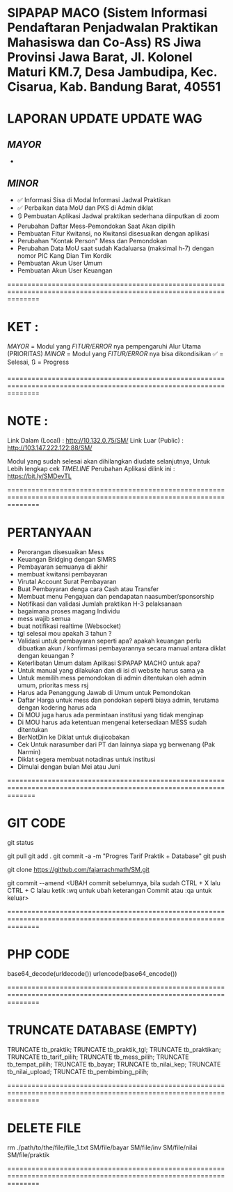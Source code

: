 SIPAPAP MACO (Sistem Informasi Pendaftaran Penjadwalan Praktikan Mahasiswa dan Co-Ass)
RS Jiwa Provinsi Jawa Barat, Jl. Kolonel Maturi KM.7, Desa Jambudipa, Kec. Cisarua, Kab. Bandung Barat, 40551
===================================================================================================================

# LAPORAN UPDATE UPDATE WAG

## _*MAYOR*_

-

## _*MINOR*_

- ✅ Informasi Sisa di Modal Informasi Jadwal Praktikan
- ✅ Perbaikan data MoU dan PKS di Admin diklat
- 🔃 Pembuatan Aplikasi Jadwal praktikan sederhana diinputkan di zoom
- Perubahan Daftar Mess-Pemondokan Saat Akan dipilih
- Pembuatan Fitur Kwitansi, no Kwitansi disesuaikan dengan aplikasi
- Perubahan "Kontak Person" Mess dan Pemondokan
- Perubahan Data MoU saat sudah Kadaluarsa (maksimal h-7) dengan nomor PIC Kang Dian Tim Kordik
- Pembuatan Akun User Umum
- Pembuatan Akun User Keuangan

====================================================================================================================

# KET :

_*MAYOR*_ = Modul yang _*FITUR/ERROR*_ nya pempengaruhi Alur Utama (PRIORITAS)
_*MINOR*_ = Modul yang _*FITUR/ERROR*_ nya bisa dikondisikan
✅ = Selesai, 🔃 = Progress

====================================================================================================================

# NOTE :

Link Dalam (Local) : http://10.132.0.75/SM/
Link Luar (Public) : http://103.147.222.122:88/SM/

Modul yang sudah selesai akan dihilangkan diudate selanjutnya,
Untuk Lebih lengkap cek _*TIMELINE*_ Perubahan Aplikasi dilink ini : https://bit.ly/SMDevTL

====================================================================================================================

# PERTANYAAN

- Perorangan disesuaikan Mess
- Keuangan Bridging dengan SIMRS
- Pembayaran semuanya di akhir
- membuat kwitansi pembayaran
- Virutal Account Surat Pembayaran
- Buat Pembayaran denga cara Cash atau Transfer
- Membuat menu Pengajuan dan pendapatan naasumber/sponsorship
- Notifikasi dan validasi Jumlah praktikan H-3 pelaksanaan
- bagaimana proses magang Individu
- mess wajib semua
- buat notifikasi realtime (Websocket)
- tgl selesai mou apakah 3 tahun ?
- Validasi untuk pembayaran seperti apa? apakah keuangan perlu dibuatkan akun / konfirmasi pembayarannya secara manual antara diklat dengan keuangan ?
- Keterlibatan Umum dalam Aplikasi SIPAPAP MACHO untuk apa?
- Untuk manual yang dilakukan dan di isi di website harus sama ya
- Untuk memilih mess pemondokan di admin ditentukan oleh admin umum, prioritas mess rsj
- Harus ada Penanggung Jawab di Umum untuk Pemondokan
- Daftar Harga untuk mess dan pondokan seperti biaya admin, terutama dengan kodering harus ada
- Di MOU juga harus ada permintaan institusi yang tidak menginap
- Di MOU harus ada ketentuan mengenai ketersediaan MESS sudah ditentukan
- BerNotDin ke Diklat untuk diujicobakan
- Cek Untuk narasumber dari PT dan lainnya siapa yg berwenang (Pak Narmin)
- Diklat segera membuat notadinas untuk institusi
- Dimulai dengan bulan Mei atau Juni

===================================================================================================================

# GIT CODE

git status

git pull
git add .
git commit -a -m "Progres Tarif Praktik + Database"
git push

git clone https://github.com/fajarrachmath/SM.git

git commit --amend
<UBAH commit sebelumnya, bila sudah CTRL + X lalu CTRL + C lalau ketik :wq untuk ubah keterangan Commit atau :qa untuk keluar>

====================================================================================================================

# PHP CODE

base64_decode(urldecode())
urlencode(base64_encode())

====================================================================================================================

# TRUNCATE DATABASE (EMPTY)

TRUNCATE tb_praktik;
TRUNCATE tb_praktik_tgl;
TRUNCATE tb_praktikan;
TRUNCATE tb_tarif_pilih;
TRUNCATE tb_mess_pilih;
TRUNCATE tb_tempat_pilih;
TRUNCATE tb_bayar;
TRUNCATE tb_nilai_kep;
TRUNCATE tb_nilai_upload;
TRUNCATE tb_pembimbing_pilih;

====================================================================================================================

# DELETE FILE

rm ./path/to/the/file/file_1.txt SM/file/bayar
SM/file/inv
SM/file/nilai
SM/file/praktik

====================================================================================================================
